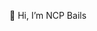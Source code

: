 👋 Hi, I’m NCP Bails

<!---
NCP Bails/NCP Bails is a ✨ special ✨ repository because its `README.md` (this file) appears on your GitHub profile.
You can click the Preview link to take a look at your changes.
--->

